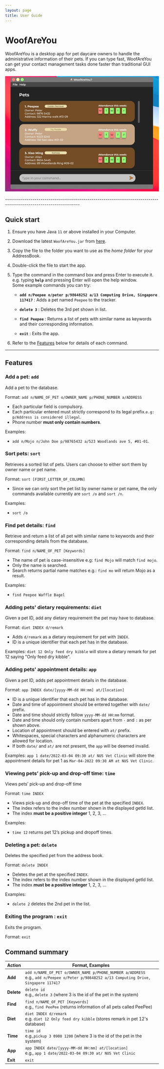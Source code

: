 ```yaml
---
layout: page
title: User Guide
---
```

# WoofAreYou

WoofAreYou is a desktop app for pet daycare owners to handle the administrative information of their pets. If you can
type fast, WoofAreYou can get your contact management tasks done faster than traditional GUI apps.
<p align="center">
  <img src="images/Ui.png" alt="WoofForYou sample screenshot"/>
</p>
--------------------------------------------------------------------------------------------------------------------

## Quick start

1. Ensure you have Java `11` or above installed in your Computer.

1. Download the latest `WoofAreYou.jar` from [here](https://github.com/se-edu/addressbook-level3/releases).

1. Copy the file to the folder you want to use as the _home folder_ for your AddressBook.

1. Double-click the file to start the app.

1. Type the command in the command box and press Enter to execute it. e.g. typing **`help`** and pressing Enter will open the help window.<br>
   Some example commands you can try:

   * **`add n/Peepee o/peter p/98648252 a/13 Computing Drive, Singapore 117417`** : Adds a pet named `Peepee` to the tracker.

   * **`delete 3`** : Deletes the 3rd pet shown in list.

   * **`find Peepee`** : Returns a list of pets with similar name as keywords and their corresponding information.

   * **`exit`** : Exits the app.

1. Refer to the [Features](#features) below for details of each command.

--------------------------------------------------------------------------------------------------------------------

## Features


### Add a pet: `add`

Add a pet to the database.

Format: `add n/NAME_OF_PET o/OWNER_NAME p/PHONE_NUMBER a/ADDRESS`
* Each particular field is compulsory.
* Each particular entered must strictly correspond to its legal prefix.`e.g: p/Address is considered illegal`.
* Phone number **must only contain numbers**.

Examples:
* `add n/Mojo n/John Doe p/98765432 a/523 Woodlands ave 5, #01-01`.

### Sort pets: `sort`

Retrieves a sorted list of pets. Users can choose to either sort them by owner name or pet name.

Format: `sort [FIRST_LETTER_OF_COLUMN]`
* Since we can only sort the pet list by owner name or pet name, the only commands available currently are `sort /o` and `sort /n`.

Examples:
* `sort /o`


### Find pet details: `find`

Retrieve and return a list of all pet with similar name to keywords and their corresponding details from the database.

Format: `find n/NAME_OF_PET [Keywords]`
* The name of pet is case-insensitive e.g: `find Mojo` will match `find mojo`.
* Only the name is searched.
* Search returns partial name matches e.g.: `find mo` will return Mojo as a result.

Examples:
* `find Peepee Waffle Bagel`

### Adding pets' dietary requirements: `diet` ###

Given a pet ID, add any dietary requirement the pet may have to database.

Format: `diet INDEX d/remark`

* Adds `d/remark` as a dietary requirement for pet with `INDEX`.
* ID is a unique identifier that each pet has in the database.

Examples:
`diet 12 Only feed dry kibble` will store a dietary remark for pet 12 saying "Only feed dry kibble".

### Adding pets' appointment details: `app` ###

Given a pet ID, adds pet appointment details in the database.

Format: `app INDEX date/[yyyy-MM-dd HH:mm] at/[location]`

* ID is a unique identifier that each pet has in the database.
* Date and time of appointment should be entered together with `date/` prefix.
* Date and time should strictly follow `yyyy-MM-dd HH:mm` format.
* Date and time should only contain numbers apart from `-` and `:` as per shown above.
* Location of appointment should be entered with `at/` prefix.
* Whitespaces, special characters and alphanumeric characters are allowed for location.
* If both `date/` and `at/` are not present, the `app` will be deemed invalid.

Examples:
`app 1 date/2022-03-04 09:30 at/ NUS Vet Clinic` will store the appointment details for pet 1 as
`Mar-04-2022 09:30 AM at NUS Vet Clinic`.

### Viewing pets’ pick-up and drop-off time: `time`

Views pets’ pick-up and drop-off time

Format: `time INDEX`

* Views pick-up and drop-off time of the pet at the specified `INDEX`.
* The index refers to the index number shown in the displayed getId list.
* The index **must be a positive integer** 1, 2, 3, …​

Examples:
* `time 12` returns pet 12’s pickup and dropoff times.

### Deleting a pet: `delete`

Deletes the specified pet from the address book.

Format: `delete INDEX`

* Deletes the pet at the specified `INDEX`.
* The index refers to the index number shown in the displayed getId list.
* The index **must be a positive integer** 1, 2, 3, …​

Examples:
* `delete 2` deletes the 2nd pet in the list.

### Exiting the program : `exit`

Exits the program.

Format: `exit`

## Command summary

| Action     | Format, Examples                                                                                                                         |
|------------|------------------------------------------------------------------------------------------------------------------------------------------|
| **Add**    | `add n/NAME_OF_PET o/OWNER_NAME p/PHONE_NUMBER a/ADDRESS` <br> e.g., `add n/Peepee o/Peter p/98648252 a/13 Computing Drive, Singapore 117417` |
| **Delete** | `delete id` <br> e.g., `delete 3` (where 3 is the id of the pet in the system)                                                           |
| **Find**   | `find n/NAME_OF_PET [Keywords]` <br> e.g., `find PeePee` (returns information of all pets called PeePee)                                 |
| **Diet**   | `diet INDEX d/remark` <br> e.g. `diet 12 Only feed dry kibble` (stores remark in pet 12's database)                                      |
| **Time**   | `time id `<br> e.g.,`pickup 3 0900 1200` (where 3 is the id of the pet in the system)                                                    |
| **App**    | `app INDEX date/[yyyy-MM-dd HH:mm] at/[location]` <br> e.g., `app 1 date/2022-03-04 09:30 at/ NUS Vet Clinic`                            |
| **Exit**   | `exit`                                                                                                                                   |

